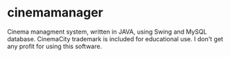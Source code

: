 # cinemamanager
Cinema managment system, written in JAVA, using Swing and MySQL database. CinemaCity trademark is included for educational use. I don't get any profit for using this software.

